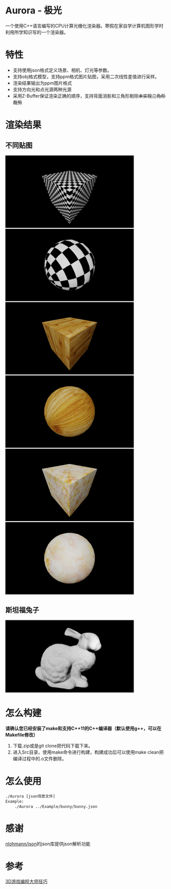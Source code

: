 # Aurora - 极光

一个使用C++语言编写的CPU计算光栅化渲染器。寒假在家自学计算机图形学时利用所学知识写的一个渲染器。

# 特性

* 支持使用json格式定义场景、相机、灯光等参数。
* 支持obj格式模型，支持ppm格式图片贴图，采用二次线性差值进行采样。
* 渲染结果输出为ppm图片格式
* 支持方向光和点光源两种光源
* 采用Z-Buffer保证渲染正确的顺序，支持背面消影和三角形剔除~~未实现三角形裁剪~~

# 渲染结果

## 不同贴图

<a target="_blank" rel="noopener noreferrer" href="https://github.com/shuaitq/Aurora/blob/master/Image/chess_cube.png"><img src="https://github.com/shuaitq/Aurora/blob/master/Image/chess_cube.png" width="400pt" height="225pt"></a>
<a target="_blank" rel="noopener noreferrer" href="https://github.com/shuaitq/Aurora/blob/master/Image/chess_sphere.png"><img src="https://github.com/shuaitq/Aurora/blob/master/Image/chess_sphere.png" width="400pt" height="225pt"></a>
<a target="_blank" rel="noopener noreferrer" href="https://github.com/shuaitq/Aurora/blob/master/Image/wood_cube.png"><img src="https://github.com/shuaitq/Aurora/blob/master/Image/wood_cube.png" width="400pt" height="225pt"></a>
<a target="_blank" rel="noopener noreferrer" href="https://github.com/shuaitq/Aurora/blob/master/Image/wood_sphere.png"><img src="https://github.com/shuaitq/Aurora/blob/master/Image/wood_sphere.png" width="400pt" height="225pt"></a>
<a target="_blank" rel="noopener noreferrer" href="https://github.com/shuaitq/Aurora/blob/master/Image/marble_cube.png"><img src="https://github.com/shuaitq/Aurora/blob/master/Image/marble_cube.png" width="400pt" height="225pt"></a>
<a target="_blank" rel="noopener noreferrer" href="https://github.com/shuaitq/Aurora/blob/master/Image/marble_sphere.png"><img src="https://github.com/shuaitq/Aurora/blob/master/Image/marble_sphere.png" width="400pt" height="225pt"></a>

## 斯坦福兔子

<a target="_blank" rel="noopener noreferrer" href="https://github.com/shuaitq/Aurora/blob/master/Image/bunny.png"><img src="https://github.com/shuaitq/Aurora/blob/master/Image/bunny.png" width="400pt" height="225pt"></a>

# 怎么构建

**请确认您已经安装了make和支持C++11的C++编译器（默认使用g++，可以在Makefile修改）**

1. 下载.zip或是git clone把代码下载下来。
2. 进入Src目录，使用make命令进行构建，构建成功后可以使用make clean把编译过程中的.o文件删除。

# 怎么使用

```shell
./Aurora [json场景文件]
Example:
    ./Aurora ../Example/bunny/bunny.json
```

# 感谢

[nlohmann/json](https://github.com/nlohmann/json)的json库提供json解析功能

# 参考

[3D游戏编程大师技巧](https://www.amazon.cn/dp/B008IBDL68)